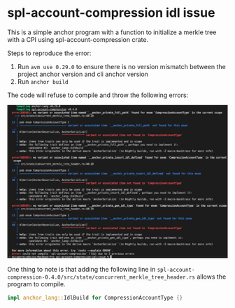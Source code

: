 # spl-account-compression idl issue

This is a simple anchor program with a function to initialize a merkle tree with a CPI using spl-account-compression crate.

Steps to reproduce the error:

1. Run `avm use 0.29.0` to ensure there is no version mismatch between the project anchor version and cli anchor version
2. Run `anchor build`

The code will refuse to compile and throw the following errors:

![Error screenshot](error.png)

One thing to note is that adding the following line in `spl-account-compression-0.4.0/src/state/concurrent_merkle_tree_header.rs` allows the program to compile.

```rs
impl anchor_lang::IdlBuild for CompressionAccountType {}
```
